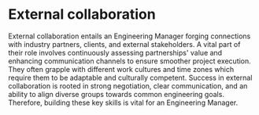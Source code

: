 # External collaboration

External collaboration entails an Engineering Manager forging connections with industry partners, clients, and external stakeholders. A vital part of their role involves continuously assessing partnerships' value and enhancing communication channels to ensure smoother project execution. They often grapple with different work cultures and time zones which require them to be adaptable and culturally competent. Success in external collaboration is rooted in strong negotiation, clear communication, and an ability to align diverse groups towards common engineering goals. Therefore, building these key skills is vital for an Engineering Manager.